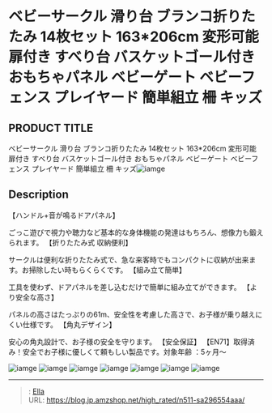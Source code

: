 # ベビーサークル 滑り台 ブランコ折りたたみ 14枚セット 163*206cm 変形可能 扉付き すべり台 バスケットゴール付き おもちゃパネル ベビーゲート ベビーフェンス プレイヤード 簡単組立 柵 キッズ


## PRODUCT TITLE 

ベビーサークル 滑り台 ブランコ折りたたみ 14枚セット 163*206cm 変形可能 扉付き すべり台 バスケットゴール付き おもちゃパネル ベビーゲート ベビーフェンス プレイヤード 簡単組立 柵 キッズ![iamge](https://b2bfiles1.gigab2b.cn/image/wkseller/303/20221024_ea5b406eea4a73de2360b676b587b9e1.jpg)

## Description

【ハンドル&#43;音が鳴るドアパネル】

ごっこ遊びで視力や聴力など基本的な身体機能の発達はもちろん、想像力も鍛えられます。
【折りたたみ式 収納便利】

サークルは便利な折りたたみ式で、急な来客時でもコンパクトに収納が出来ます。お掃除したい時もらくらくです。
【組み立て簡単】

工具を使わず、ドアパネルを差し込むだけで簡単に組み立てができます。
【より安全な高さ】

パネルの高さはたっぷりの61m、安全性を考慮した高さで、お子様が乗り越えにくい仕様です。
【角丸デザイン】

安心の角丸設計で、お子様の安全を守ります。
【安全保証】
【EN71】取得済み！安全でお子様に優しくて頼もしい製品です。対象年齢 ：5ヶ月～



![iamge](https://b2bfiles1.gigab2b.cn/image/wkseller/303/20221019_43115db68418042fa18782a04099eb30.jpg)
![iamge](https://b2bfiles1.gigab2b.cn/image/wkseller/303/20221024_641d8801de87c3ac841016246ba14e59.jpg)
![iamge](https://b2bfiles1.gigab2b.cn/image/wkseller/303/20230817_d6a72da3224718091fdec7a46fed0b63.jpg)
![iamge](https://b2bfiles1.gigab2b.cn/image/wkseller/303/20221024_dc1f1854aacf4f2ce429a49b3bba75b5.jpg)
![iamge](https://b2bfiles1.gigab2b.cn/image/wkseller/303/20221024_66efbb08e91b4d202a6a404028edf6ba.jpg)
![iamge](https://b2bfiles1.gigab2b.cn/image/wkseller/303/20221024_f95fa4edab8f7bcb5b4e20ccfce2c9ba.jpg)
![iamge](https://b2bfiles1.gigab2b.cn/image/wkseller/303/20221024_c31b03a0fa52c1aaf60aecf38c65b985.jpg)


---

> : [Ella](https://blog.jp.amzshop.net/)  
> URL: https://blog.jp.amzshop.net/high_rated/n511-sa296554aaa/  

